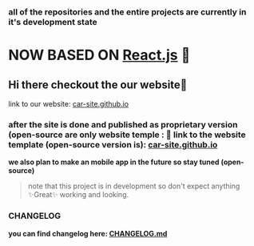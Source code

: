 ### all of the repositories and the entire projects are currently in it's development state

# NOW BASED ON [React.js](https://react.dev/) 🎉

## Hi there checkout the our website👋

link to our website: [car-site.github.io](https://carsiteproject.github.io/car-site.github.io/)

### after the site is done and published as proprietary version (open-source are only website temple : 🔗 link to the website template (open-source version is): [car-site.github.io](https://carsiteproject.github.io/car-site.github.io/)

**we also plan to make an mobile app in the future so stay tuned (open-source)**

> note that this project is in development so don't expect anything ✨Great✨ working and looking.

### CHANGELOG
**you can find changelog here: [CHANGELOG.md](https://github.com/CarSiteProject/car-site.github.io/blob/dev/CHANGELOG.md)**
